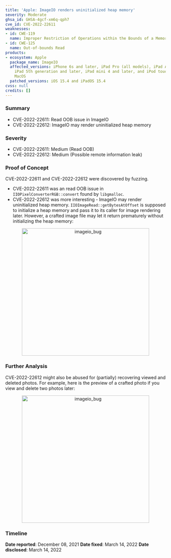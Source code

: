 ```yaml
---
title: 'Apple: ImageIO renders uninitialized heap memory'
severity: Moderate
ghsa_id: GHSA-4gcf-xm6q-qph7
cve_id: CVE-2022-22611
weaknesses:
- id: CWE-119
  name: Improper Restriction of Operations within the Bounds of a Memory Buffer
- id: CWE-125
  name: Out-of-bounds Read
products:
- ecosystem: Apple
  package_name: ImageIO
  affected_versions: iPhone 6s and later, iPad Pro (all models), iPad Air 2 and later,
    iPad 5th generation and later, iPad mini 4 and later, and iPod touch (7th generation),
    MacOS
  patched_versions: iOS 15.4 and iPadOS 15.4
cvss: null
credits: []
---
```


### Summary

- CVE-2022-22611: Read OOB issue in ImageIO
- CVE-2022-22612: ImageIO may render uninitialized heap memory

### Severity

- CVE-2022-22611: Medium (Read OOB)
- CVE-2022-22612: Medium (Possible remote information leak)

### Proof of Concept

CVE-2022-22611 and CVE-2022-22612 were discovered by fuzzing.

- CVE-2022-22611 was an read OOB issue in `IIOPixelConverterRGB::convert` found by `libgmalloc`.
- CVE-2022-22612 was more interesting - ImageIO may render uninitialized heap memory. `IIOImageRead::getBytesAtOffset` is supposed to initialize a heap memory and pass it to its caller for image rendering later. However, a crafted image file may let it return prematurely without initializing the heap memory:

<p align="center">
<img width="400" alt="imageio_bug" src="https://user-images.githubusercontent.com/25871159/160909238-a67cd26f-ed9e-47d7-a4c5-8007c436608f.png">
</p>

### Further Analysis

CVE-2022-22612 might also be abused for (partially) recovering viewed and deleted photos. For example, here is the preview of a crafted photo if you view and delete two photos later:

<p align="center">
<img width="400" alt="imageio_bug" src="https://user-images.githubusercontent.com/25871159/160909819-25296774-bae5-463c-8a43-18933f1047ac.png">
</p>


### Timeline
**Date reported**: December 08, 2021
**Date fixed**: March 14, 2022
**Date disclosed**: March 14, 2022